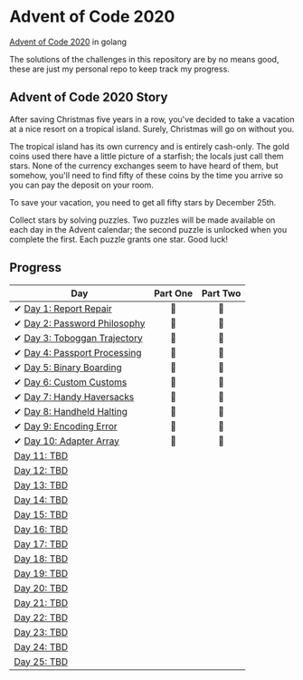 # Advent of Code 2020

[Advent of Code 2020](https://adventofcode.com/2020) in golang

The solutions of the challenges in this repository are by no means good, these are just my personal repo to keep track my progress.

## Advent of Code 2020 Story

After saving Christmas five years in a row, you've decided to take a vacation at a nice resort on a tropical island. 
Surely, Christmas will go on without you.

The tropical island has its own currency and is entirely cash-only. The gold coins used there have a little picture of a starfish; 
the locals just call them stars. 
None of the currency exchanges seem to have heard of them, 
but somehow, you'll need to find fifty of these coins by the time you arrive so you can pay the deposit on your room.

To save your vacation, you need to get all fifty stars by December 25th.

Collect stars by solving puzzles. 
Two puzzles will be made available on each day in the Advent calendar; the second puzzle is unlocked when you complete the first. 
Each puzzle grants one star. Good luck!

## Progress

| Day  | Part One | Part Two | 
|---|:---:|:---:|
| ✔ [Day 1: Report Repair](https://github.com/JaDuyve/AdventOfCode2020/tree/main/calendar/day01)| 🌟 | 🌟 |
| ✔ [Day 2: Password Philosophy](https://github.com/JaDuyve/AdventOfCode2020/tree/main/calendar/day02)| 🌟 | 🌟 |
| ✔ [Day 3: Toboggan Trajectory](https://github.com/JaDuyve/AdventOfCode2020/tree/main/calendar/day03)| 🌟 | 🌟 |
| ✔ [Day 4: Passport Processing](https://github.com/JaDuyve/AdventOfCode2020/tree/main/calendar/day04)| 🌟 | 🌟 |
| ✔ [Day 5: Binary Boarding](https://github.com/JaDuyve/AdventOfCode2020/tree/main/calendar/day05)| 🌟 | 🌟 |
| ✔ [Day 6: Custom Customs](https://github.com/JaDuyve/AdventOfCode2020/tree/main/calendar/day06)| 🌟 | 🌟 |
| ✔ [Day 7: Handy Haversacks](https://github.com/JaDuyve/AdventOfCode2020/tree/main/calendar/day07)| 🌟 | 🌟 |
| ✔ [Day 8: Handheld Halting](https://github.com/JaDuyve/AdventOfCode2020/tree/main/calendar/day08)| 🌟 | 🌟 |
| ✔ [Day 9: Encoding Error](https://github.com/JaDuyve/AdventOfCode2020/tree/main/calendar/day09)| 🌟 | 🌟 |
| ✔ [Day 10: Adapter Array](https://github.com/JaDuyve/AdventOfCode2020/tree/main/calendar/day10)| 🌟 | 🌟 |
| [Day 11: TBD]()| | |
| [Day 12: TBD]()| | |
| [Day 13: TBD]()| | |
| [Day 14: TBD]()| | |
| [Day 15: TBD]()| | |
| [Day 16: TBD]()| | |
| [Day 17: TBD]()| | |
| [Day 18: TBD]()| | |
| [Day 19: TBD]()| | |
| [Day 20: TBD]()| | |
| [Day 21: TBD]()| | |
| [Day 22: TBD]()| | |
| [Day 23: TBD]()| | |
| [Day 24: TBD]()| | |
| [Day 25: TBD]()| | |